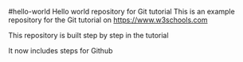 #hello-world
Hello world repository for Git tutorial
This is an example repository for the Git tutorial on
https://www.w3schools.com

This repository is built step by step in the tutorial

It now includes steps for Github
